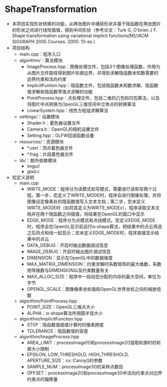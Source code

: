 # ShapeTransformation

- 本项目实现形状转换的功能，从两张图片中捕获形状并基于隐函数在两张图片的形状之间进行线性插值，得到中间形状（参考论文：Turk G, O'brien J F. Shape transformation using variational implicit functions[M]//ACM SIGGRAPH 2005 Courses. 2005: 13-es.）
- 项目结构
  - main.cpp：程序入口
  - algorithm/：算法模块
    - ImageProcess.hpp：图像处理文件，包括3个图像处理函数，作用为从图片文件路径得到图片轮廓边界，并得到求解隐函数未知数需要的边界约束和法向约束
    - ImplicitFuntion.hpp：隐函数文件，包括隐函数未知数求解、隐函数值求解和隐函数零值点求解的功能
    - PointProcess.hpp：点处理文件，包括二维的凸包和凹包算法，以及将图片中点转换为OpenGL三维空间中立体点的转换算法
    - LinearSystem.hpp：线性方程组求解算法
  - settings/：设置模块
    - Shader.h：着色器设置文件
    - Camera.h：OpenGL的相机设置文件
    - Setting.hpp：GLFW回调函数设置
  - resources/：资源模块
    - *.vert：顶点着色器文件
    - *.frag：片段着色器文件
  - lib/：额外依赖模块
    - imgui/
    - glad.c
- 宏定义说明
  - main.cpp
    - WRITE_MODE：程序分为读模式和写模式，需要进行读和写两个过程。第一步，宏定义了WRITE_MODE时，程序会进行图像处理，并将图像设定像素处的隐函数值写入文本文档；第二步，宏未定义WRITE_MODE时（如将其定义为WRITE_MODEx），程序读取文本文档并在两个隐函数之间插值，将结果在OpenGL的窗口中显示
    - EDGE_MODE：程序分为点模式和点线模式。宏定义EDGE_MODE时，程序会在OpenGL显示前运行α-shape算法，把结果中的点云筛选之后将点和线一起显示；宏未定义EDGE_MODE时，程序直接显示结果中的点云
    - DATA_DEBUG：开启时输出数据调试信息
    - IMAGE_DEBUG：开启时输出图片调试信息
    - DIMENSION：显示在OpenGL中的数据维度
    - MAX_MATRIX_DIMENSION：约束求解时系数矩阵的最大维数，系数矩阵维数与DIMENSION以及约束数量有关
    - MAX_ALLOC_SIZE：程序中一段动态分配的内存的最大空间，单位为字节
    - OPENGL_SCALE：图像像素坐标值和OpenGL世界坐标之间的缩放倍数
  - algorithm/PointProcess.hpp
    - POINT_SIZE：OpenGL三维点大小
    - ALPHA：α-shape算法所用圆半径大小
  - algorithm/ImplicitFunction.hpp
    - STEP：隐函数值插值计算时的像素跨度
    - TOLERANCE：隐函数值的容差
  - algorithm/ImageProcess.hpp
    - AREA_LIMIT：processImage1()和processImage2()提取轮廓时的轮廓大小限制
    - EPSILON, LOW_THRESHOLD, HIGH_THRESHOLD, APERTURE_SIZE：cv::Canny()的参数
    - SAMPLE_NUM：processImage3()的采样点数目
    - OFFSET：processImage2()和processImage3()中法向约束点对边界约束点的偏移量